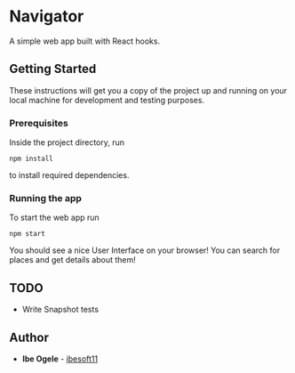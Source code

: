 # Navigator

A simple web app built with React hooks.

## Getting Started

These instructions will get you a copy of the project up and running on your local machine for development and testing purposes. 

### Prerequisites

Inside the project directory, run

```
npm install

```
to install required dependencies.

### Running the app
To start the web app run

```
npm start
```
You should see a nice User Interface on your browser!
You can search for places and get details about them!

## TODO

* Write Snapshot tests

## Author

* **Ibe Ogele** - [ibesoft11](https://github.com/ibesoft11)
